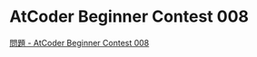 AtCoder Beginner Contest 008
===

[問題 - AtCoder Beginner Contest 008](https://atcoder.jp/contests/abc008/tasks)

